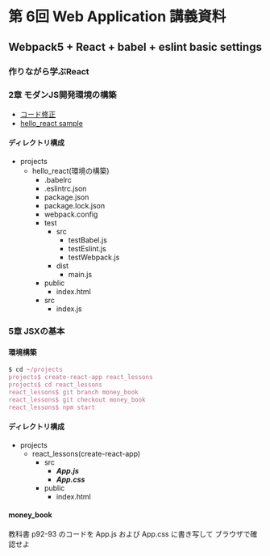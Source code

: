 # 第 6回 Web Application 講義資料

## Webpack5 + React + babel + eslint basic settings

### 作りながら学ぶReact 

### 2章 モダンJS開発環境の構築

- [コード修正](./fixedsamplecode.md)
- [hello_react sample](../sample/hello_react)

#### ディレクトリ構成

- projects
  - hello_react(環境の構築)
    - .babelrc
    - .eslintrc.json
    - package.json
    - package.lock.json
    - webpack.config
    - test
      - src
        - testBabel.js
        - testEslint.js
        - testWebpack.js
      - dist
        - main.js
    - public
      - index.html
    - src
      - index.js




### 5章 JSXの基本

#### 環境構築

```js
$ cd ~/projects
projects$ create-react-app react_lessons
projects$ cd react_lessons
react_lessons$ git branch money_book
react_lessons$ git checkout money_book
react_lessons$ npm start
```

#### ディレクトリ構成

- projects
  - react_lessons(create-react-app)
    - src
      - ***App.js***
      - ***App.css***
    - public
      - index.html

####  money_book

教科書 p92-93 のコードを App.js および App.css に書き写して ブラウザで確認せよ
